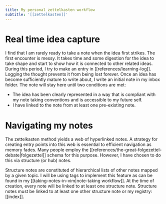 ```yaml
---
title: My personal zettelkasten workflow
subtitle: '[[zettelkasten]]'
---
```


# Real time idea capture

I find that I am rarely ready to take a note when the idea first strikes. The first encounter is messy. It takes time and some digestion for the idea to take shape and start to show how it is connected to other related ideas. During this period, I try to make an entry in [[references/learning-log]]. Logging the thought prevents it from being lost forever. Once an idea has become sufficiently mature to write about, I write an initial note in my inbox folder. The note will stay here until two conditions are met:

- The idea has been clearly represented in a way that is compliant with my note taking conventions and is accessible to my future self.
- I have linked to the note from at least one pre-existing note.

# Navigating my notes

The zettelkasten method yields a web of hyperlinked notes. A strategy for creating entry points into this web is essential to efficient navigation as memory fades. Many people employ the [[references/the-great-folgezettel-debate|folgezettel]] schema for this purpose. However, I have chosen to do this via structure (or hub) notes.

Structure notes are constituted of hierarchical lists of other notes mapped by a given topic. I will be using tags to implement this feature as can be found in my [[taking-notes-in-vim|note-taking workflow]]. At the time of creation, every note will be linked to at least one structure note. Structure notes must be linked to at least one other structure note or my registry: [[index]].
